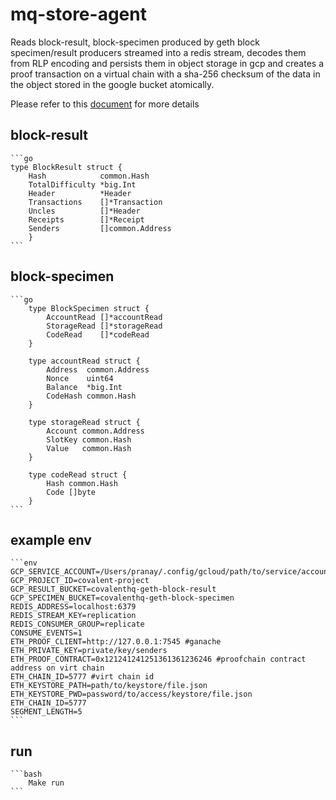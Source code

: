# mq-store-agent

Reads block-result, block-specimen produced by geth block specimen/result producers streamed into a redis stream, decodes them from RLP encoding and persists them in object storage in gcp and creates a proof transaction on a virtual chain with a sha-256 checksum of the data in the object stored in the google bucket atomically.

Please refer to this [document](https://www.notion.so/covalenthq/Covalent-Network-Data-Objects-Spec-426cf047602f49a181444e5eeba5c9e4) for more details

## block-result

    ```go
    type BlockResult struct {
        Hash            common.Hash
        TotalDifficulty *big.Int
        Header          *Header
        Transactions    []*Transaction
        Uncles          []*Header
        Receipts        []*Receipt
        Senders         []common.Address
        }
    ```

## block-specimen

    ```go
        type BlockSpecimen struct {
            AccountRead []*accountRead
            StorageRead []*storageRead
            CodeRead    []*codeRead
        }

        type accountRead struct {
            Address  common.Address
            Nonce    uint64
            Balance  *big.Int
            CodeHash common.Hash
        }

        type storageRead struct {
            Account common.Address
            SlotKey common.Hash
            Value   common.Hash
        }

        type codeRead struct {
            Hash common.Hash
            Code []byte
        }
    ```

## example env

    ```env
    GCP_SERVICE_ACCOUNT=/Users/pranay/.config/gcloud/path/to/service/account.json
    GCP_PROJECT_ID=covalent-project
    GCP_RESULT_BUCKET=covalenthq-geth-block-result
    GCP_SPECIMEN_BUCKET=covalenthq-geth-block-specimen
    REDIS_ADDRESS=localhost:6379
    REDIS_STREAM_KEY=replication
    REDIS_CONSUMER_GROUP=replicate
    CONSUME_EVENTS=1
    ETH_PROOF_CLIENT=http://127.0.0.1:7545 #ganache
	ETH_PRIVATE_KEY=private/key/senders
	ETH_PROOF_CONTRACT=0x121241241251361361236246 #proofchain contract address on virt chain
	ETH_CHAIN_ID=5777 #virt chain id
	ETH_KEYSTORE_PATH=path/to/keystore/file.json
	ETH_KEYSTORE_PWD=password/to/access/keystore/file.json
    ETH_CHAIN_ID=5777
    SEGMENT_LENGTH=5
    ```

## run

    ```bash
        Make run
    ```
